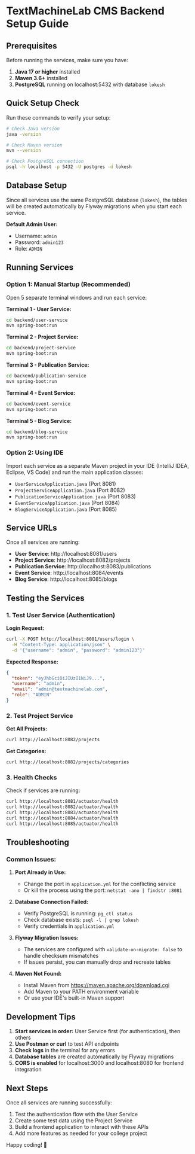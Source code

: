 # TextMachineLab CMS Backend Setup Guide

## Prerequisites

Before running the services, make sure you have:

1. **Java 17 or higher** installed
2. **Maven 3.6+** installed
3. **PostgreSQL** running on localhost:5432 with database `lokesh`

## Quick Setup Check

Run these commands to verify your setup:

```bash
# Check Java version
java -version

# Check Maven version
mvn --version

# Check PostgreSQL connection
psql -h localhost -p 5432 -U postgres -d lokesh
```

## Database Setup

Since all services use the same PostgreSQL database (`lokesh`), the tables will be created automatically by Flyway migrations when you start each service.

**Default Admin User:**
- Username: `admin`
- Password: `admin123`
- Role: `ADMIN`

## Running Services

### Option 1: Manual Startup (Recommended)

Open 5 separate terminal windows and run each service:

**Terminal 1 - User Service:**
```bash
cd backend/user-service
mvn spring-boot:run
```

**Terminal 2 - Project Service:**
```bash
cd backend/project-service
mvn spring-boot:run
```

**Terminal 3 - Publication Service:**
```bash
cd backend/publication-service
mvn spring-boot:run
```

**Terminal 4 - Event Service:**
```bash
cd backend/event-service
mvn spring-boot:run
```

**Terminal 5 - Blog Service:**
```bash
cd backend/blog-service
mvn spring-boot:run
```

### Option 2: Using IDE

Import each service as a separate Maven project in your IDE (IntelliJ IDEA, Eclipse, VS Code) and run the main application classes:

- `UserServiceApplication.java` (Port 8081)
- `ProjectServiceApplication.java` (Port 8082)
- `PublicationServiceApplication.java` (Port 8083)
- `EventServiceApplication.java` (Port 8084)
- `BlogServiceApplication.java` (Port 8085)

## Service URLs

Once all services are running:

- **User Service**: http://localhost:8081/users
- **Project Service**: http://localhost:8082/projects  
- **Publication Service**: http://localhost:8083/publications
- **Event Service**: http://localhost:8084/events
- **Blog Service**: http://localhost:8085/blogs

## Testing the Services

### 1. Test User Service (Authentication)

**Login Request:**
```bash
curl -X POST http://localhost:8081/users/login \
  -H "Content-Type: application/json" \
  -d '{"username": "admin", "password": "admin123"}'
```

**Expected Response:**
```json
{
  "token": "eyJhbGciOiJIUzI1NiJ9...",
  "username": "admin",
  "email": "admin@textmachinelab.com",
  "role": "ADMIN"
}
```

### 2. Test Project Service

**Get All Projects:**
```bash
curl http://localhost:8082/projects
```

**Get Categories:**
```bash
curl http://localhost:8082/projects/categories
```

### 3. Health Checks

Check if services are running:
```bash
curl http://localhost:8081/actuator/health
curl http://localhost:8082/actuator/health
curl http://localhost:8083/actuator/health
curl http://localhost:8084/actuator/health
curl http://localhost:8085/actuator/health
```

## Troubleshooting

### Common Issues:

1. **Port Already in Use:**
   - Change the port in `application.yml` for the conflicting service
   - Or kill the process using the port: `netstat -ano | findstr :8081`

2. **Database Connection Failed:**
   - Verify PostgreSQL is running: `pg_ctl status`
   - Check database exists: `psql -l | grep lokesh`
   - Verify credentials in `application.yml`

3. **Flyway Migration Issues:**
   - The services are configured with `validate-on-migrate: false` to handle checksum mismatches
   - If issues persist, you can manually drop and recreate tables

4. **Maven Not Found:**
   - Install Maven from https://maven.apache.org/download.cgi
   - Add Maven to your PATH environment variable
   - Or use your IDE's built-in Maven support

## Development Tips

1. **Start services in order:** User Service first (for authentication), then others
2. **Use Postman or curl** to test API endpoints
3. **Check logs** in the terminal for any errors
4. **Database tables** are created automatically by Flyway migrations
5. **CORS is enabled** for localhost:3000 and localhost:8080 for frontend integration

## Next Steps

Once all services are running successfully:
1. Test the authentication flow with the User Service
2. Create some test data using the Project Service
3. Build a frontend application to interact with these APIs
4. Add more features as needed for your college project

Happy coding! 🚀